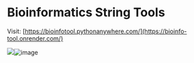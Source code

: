 # Bioinformatics String Tools

Visit: [https://bioinfotool.pythonanywhere.com/](https://bioinfo-tool.onrender.com/)

<img src="blob:chrome-untrusted://media-app/6061c561-97c9-4e7a-89d4-64bcff433557"/>![image](https://github.com/user-attachments/assets/8868273f-0f7f-4925-99d9-96f0889fd27a)


